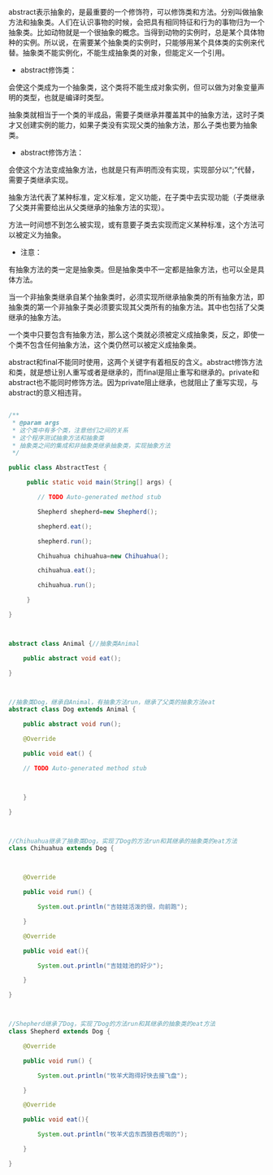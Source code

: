 abstract表示抽象的，是最重要的一个修饰符，可以修饰类和方法。分别叫做抽象方法和抽象类。人们在认识事物的时候，会把具有相同特征和行为的事物归为一个抽象类。比如动物就是一个很抽象的概念。当得到动物的实例时，总是某个具体物种的实例。所以说，在需要某个抽象类的实例时，只能够用某个具体类的实例来代替。抽象类不能实例化，不能生成抽象类的对象，但能定义一个引用。
* abstract修饰类：
会使这个类成为一个抽象类，这个类将不能生成对象实例，但可以做为对象变量声明的类型，也就是编译时类型。
抽象类就相当于一个类的半成品，需要子类继承并覆盖其中的抽象方法，这时子类才又创建实例的能力，如果子类没有实现父类的抽象方法，那么子类也要为抽象类。
* abstract修饰方法：
会使这个方法变成抽象方法，也就是只有声明而没有实现，实现部分以“;”代替，需要子类继承实现。
抽象方法代表了某种标准，定义标准，定义功能，在子类中去实现功能（子类继承了父类并需要给出从父类继承的抽象方法的实现）。
方法一时间想不到怎么被实现，或有意要子类去实现而定义某种标准，这个方法可以被定义为抽象。
* 注意：
有抽象方法的类一定是抽象类。但是抽象类中不一定都是抽象方法，也可以全是具体方法。
当一个非抽象类继承自某个抽象类时，必须实现所继承抽象类的所有抽象方法，即抽象类的第一个非抽象子类必须要实现其父类所有的抽象方法。其中也包括了父类继承的抽象方法。
一个类中只要包含有抽象方法，那么这个类就必须被定义成抽象类，反之，即使一个类不包含任何抽象方法，这个类仍然可以被定义成抽象类。
abstract和final不能同时使用，这两个关键字有着相反的含义。abstract修饰方法和类，就是想让别人重写或者是继承的，而final是阻止重写和继承的。private和abstract也不能同时修饰方法。因为private阻止继承，也就阻止了重写实现，与abstract的意义相违背。
```java  
/**   * @param args   * 这个类中有多个类，注意他们之间的关系 * 这个程序测试抽象方法和抽象类   * 抽象类之间的集成和非抽象类继承抽象类，实现抽象方法   */  
public class AbstractTest {
	 public static void main(String[] args) {
		// TODO Auto-generated method stub
		Shepherd shepherd=new Shepherd();
		shepherd.eat();
		shepherd.run();
		Chihuahua chihuahua=new Chihuahua();
		chihuahua.eat();
		chihuahua.run();
	 }
}

abstract class Animal {//抽象类Animal
	public abstract void eat();
}

//抽象类Dog，继承自Animal，有抽象方法run，继承了父类的抽象方法eat  abstract class Dog extends Animal {
	public abstract void run();
	@Override
	public void eat() {
	// TODO Auto-generated method stub

	}
}

//Chihuahua继承了抽象类Dog，实现了Dog的方法run和其继承的抽象类的eat方法  class Chihuahua extends Dog {

	@Override
	public void run() {
		System.out.println("吉娃娃活泼的很，向前跑");
	}
	@Override
	public void eat(){
		System.out.println("吉娃娃池的好少");
	}
}

//Shepherd继承了Dog，实现了Dog的方法run和其继承的抽象类的eat方法class Shepherd extends Dog {
	@Override
	public void run() {
		System.out.println("牧羊犬跑得好快去接飞盘");
	}
	@Override
	public void eat(){
		System.out.println("牧羊犬齿东西狼吞虎咽的");
	}
}
```
